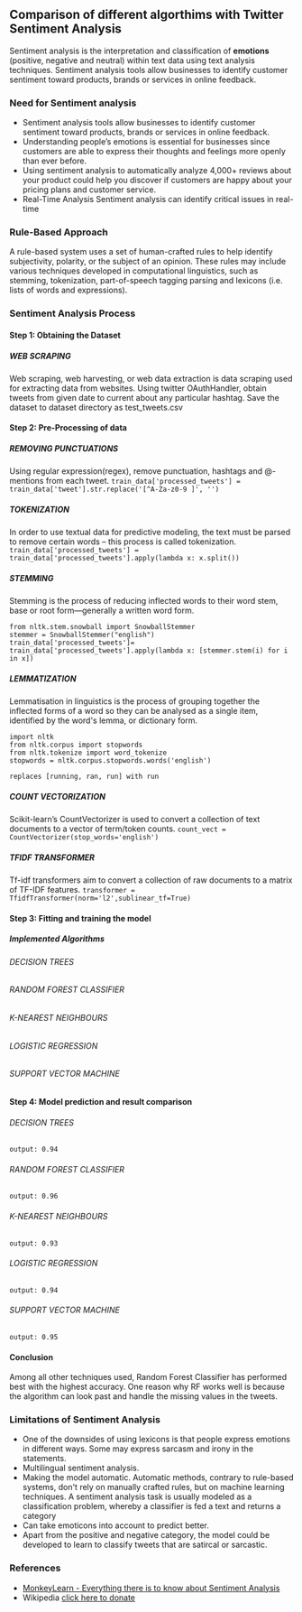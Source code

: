 ## Comparison of different algorthims with Twitter Sentiment Analysis

Sentiment analysis is the interpretation and classification of **emotions** (positive, negative and neutral) within text data using text analysis techniques. Sentiment analysis tools allow businesses to identify customer sentiment toward products, brands or services in online feedback.

### Need for Sentiment analysis

* Sentiment analysis tools allow businesses to identify customer sentiment toward products, brands or services in online feedback.
* Understanding people’s emotions is essential for businesses since customers are able to express their thoughts and feelings more openly than ever before.
* Using sentiment analysis to automatically analyze 4,000+ reviews about your product could help you discover if customers are happy about your pricing plans and customer service.
* Real-Time Analysis Sentiment analysis can identify critical issues in real-time

### Rule-Based Approach

A rule-based system uses a set of human-crafted rules to help identify subjectivity, polarity, or the subject of an opinion. These rules may include various techniques developed in computational linguistics, such as stemming, tokenization, part-of-speech tagging parsing and lexicons (i.e. lists of words and expressions).

### Sentiment Analysis Process

#### Step 1: Obtaining the Dataset
##### WEB SCRAPING
Web scraping, web harvesting, or web data extraction is data scraping used for extracting data from websites. Using twitter OAuthHandler, obtain tweets from given date to current about any particular hashtag. Save the dataset to dataset directory as test_tweets.csv

#### Step 2: Pre-Processing of data
##### REMOVING PUNCTUATIONS
Using regular expression(regex), remove punctuation, hashtags and @-mentions from each tweet.
```train_data['processed_tweets'] = train_data['tweet'].str.replace('[^A-Za-z0-9 ]', '')```

##### TOKENIZATION
In order to use textual data for predictive modeling, the text must be parsed to remove certain words – this process is called tokenization.
```train_data['processed_tweets'] = train_data['processed_tweets'].apply(lambda x: x.split())```

##### STEMMING
Stemming is the process of reducing inflected words to their word stem, base or root form—generally a written word form.
```
from nltk.stem.snowball import SnowballStemmer
stemmer = SnowballStemmer("english")
train_data['processed_tweets']= train_data['processed_tweets'].apply(lambda x: [stemmer.stem(i) for i in x])
```

##### LEMMATIZATION
Lemmatisation in linguistics is the process of grouping together the inflected forms of a word so they can be analysed as a single item, identified by the word's lemma, or dictionary form.
```
import nltk
from nltk.corpus import stopwords
from nltk.tokenize import word_tokenize
stopwords = nltk.corpus.stopwords.words('english')

replaces [running, ran, run] with run
```

##### COUNT VECTORIZATION
Scikit-learn’s CountVectorizer is used to convert a collection of text documents to a vector of term/token counts.
```count_vect = CountVectorizer(stop_words='english')```

##### TFIDF TRANSFORMER
Tf-idf transformers aim to convert a collection of raw documents to a matrix of TF-IDF features.
```transformer = TfidfTransformer(norm='l2',sublinear_tf=True)```

#### Step 3: Fitting and training the model
##### Implemented Algorithms
###### DECISION TREES
###### RANDOM FOREST CLASSIFIER
###### K-NEAREST NEIGHBOURS
###### LOGISTIC REGRESSION
###### SUPPORT VECTOR MACHINE

#### Step 4: Model prediction and result comparison
###### DECISION TREES
```accuracy_score(y_test,predDT)
output: 0.94
```
###### RANDOM FOREST CLASSIFIER
```accuracy_score(y_test,predRF)
output: 0.96
```
###### K-NEAREST NEIGHBOURS
```accuracy_score(y_test,predKNN)
output: 0.93
```
###### LOGISTIC REGRESSION
```accuracy_score(y_test,predLR)
output: 0.94
```
###### SUPPORT VECTOR MACHINE
```accuracy_score(y_test,predSVM)
output: 0.95
```
#### Conclusion
Among all other techniques used, Random Forest Classifier has performed best with the highest accuracy. One reason why RF works well is because the algorithm can look past and handle the missing values in the tweets.

### Limitations of Sentiment Analysis
* One of the downsides of using lexicons is that people express emotions in different ways. Some may express sarcasm and irony in the statements.
* Multilingual sentiment analysis.
* Making the model automatic. Automatic methods, contrary to rule-based systems, don't rely on manually crafted rules, but on machine learning techniques. A sentiment analysis task is usually modeled as a classification problem, whereby a classifier is fed a text and returns a category
* Can take emoticons into account to predict better.
* Apart from the positive and negative category, the model could be developed to learn to classify tweets that are satircal or sarcastic.

### References
* [MonkeyLearn - Everything there is to know about Sentiment Analysis](https://monkeylearn.com/sentiment-analysis/#:~:text=Sentiment%20analysis%20is%20the%20interpretation,or%20services%20in%20online%20feedback.)
* Wikipedia [click here to donate](https://donate.wikimedia.org/w/index.php?title=Special:LandingPage&country=IN&uselang=en&utm_medium=sidebar&utm_source=donate&utm_campaign=C13_en.wikipedia.org)
